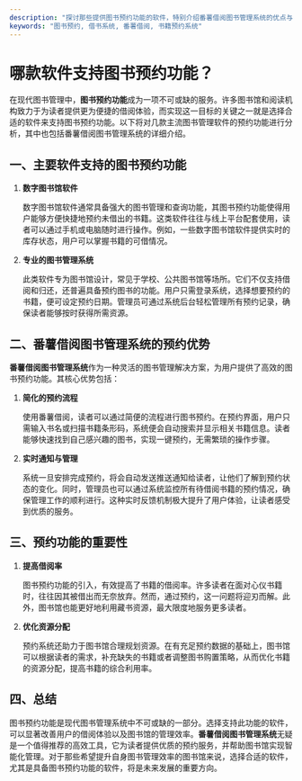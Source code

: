 ```yaml
---
description: "探讨那些提供图书预约功能的软件，特别介绍番薯借阅图书管理系统的优点与特点。"
keywords: "图书预约, 借书系统, 番薯借阅, 书籍预约系统"
---
```

# 哪款软件支持图书预约功能？

在现代图书管理中，**图书预约功能**成为一项不可或缺的服务。许多图书馆和阅读机构致力于为读者提供更为便捷的借阅体验，而实现这一目标的关键之一就是选择合适的软件来支持图书预约功能。以下将对几款主流图书管理软件的预约功能进行分析，其中也包括番薯借阅图书管理系统的详细介绍。

## 一、主要软件支持的图书预约功能

1. **数字图书馆软件**
   
   数字图书馆软件通常具备强大的图书管理和查询功能，其图书预约功能使得用户能够方便快捷地预约未借出的书籍。这类软件往往与线上平台配套使用，读者可以通过手机或电脑随时进行操作。例如，一些数字图书馆软件提供实时的库存状态，用户可以掌握书籍的可借情况。

2. **专业的图书管理系统**

   此类软件专为图书馆设计，常见于学校、公共图书馆等场所。它们不仅支持借阅和归还，还普遍具备预约图书的功能。用户只需登录系统，选择想要预约的书籍，便可设定预约日期。管理员可通过系统后台轻松管理所有预约记录，确保读者能够按时获得所需资源。

## 二、番薯借阅图书管理系统的预约优势

**番薯借阅图书管理系统**作为一种灵活的图书管理解决方案，为用户提供了高效的图书预约功能。其核心优势包括：

1. **简化的预约流程**
   
   使用番薯借阅，读者可以通过简便的流程进行图书预约。在预约界面，用户只需输入书名或扫描书籍条形码，系统便会自动搜索并显示相关书籍信息。读者能够快速找到自己感兴趣的图书，实现一键预约，无需繁琐的操作步骤。

2. **实时通知与管理**

   系统一旦安排完成预约，将会自动发送推送通知给读者，让他们了解到预约状态的变化。同时，管理员也可以通过系统监控所有待借阅书籍的预约情况，确保管理工作的顺利进行。这种实时反馈机制极大提升了用户体验，让读者感受到优质的服务。

## 三、预约功能的重要性

1. **提高借阅率**

   图书预约功能的引入，有效提高了书籍的借阅率。许多读者在面对心仪书籍时，往往因其被借出而无奈放弃。然而，通过预约，这一问题将迎刃而解。此外，图书馆也能更好地利用藏书资源，最大限度地服务更多读者。

2. **优化资源分配**

   预约系统还助力于图书馆合理规划资源。在有充足预约数据的基础上，图书馆可以根据读者的需求，补充缺失的书籍或者调整图书购置策略，从而优化书籍的资源分配，提高书籍的综合利用率。

## 四、总结

图书预约功能是现代图书管理系统中不可或缺的一部分。选择支持此功能的软件，可以显著改善用户的借阅体验以及图书馆的管理效率。**番薯借阅图书管理系统**无疑是一个值得推荐的高效工具，它为读者提供优质的预约服务，并帮助图书馆实现智能化管理。对于那些希望提升自身图书管理效率的图书馆来说，选择合适的软件，尤其是具备图书预约功能的软件，将是未来发展的重要方向。
